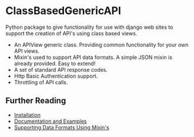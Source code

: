 ClassBasedGenericAPI
====================

Python package to give functionality for use with django web sites to support the creation of API's using class based views.

* An APIView generic class. Providing common functionality for your own API views.
* Mixin's used to support API data formats. A simple JSON mixin is already provided. Easy to extend!
* A set of standard API response codes.
* Http Basic Authentication support.
* Throttling of API calls.

Further Reading
---------------

* [Installation](https://github.com/cootetom/ClassBasedGenericAPI/wiki/Installation)
* [Documentation and Examples](https://github.com/cootetom/ClassBasedGenericAPI/wiki/Documentation-and-Examples)
* [Supporting Data Formats Using Mixin's](https://github.com/cootetom/ClassBasedGenericAPI/wiki/Supporting-Data-Formats-Using-Mixin's)